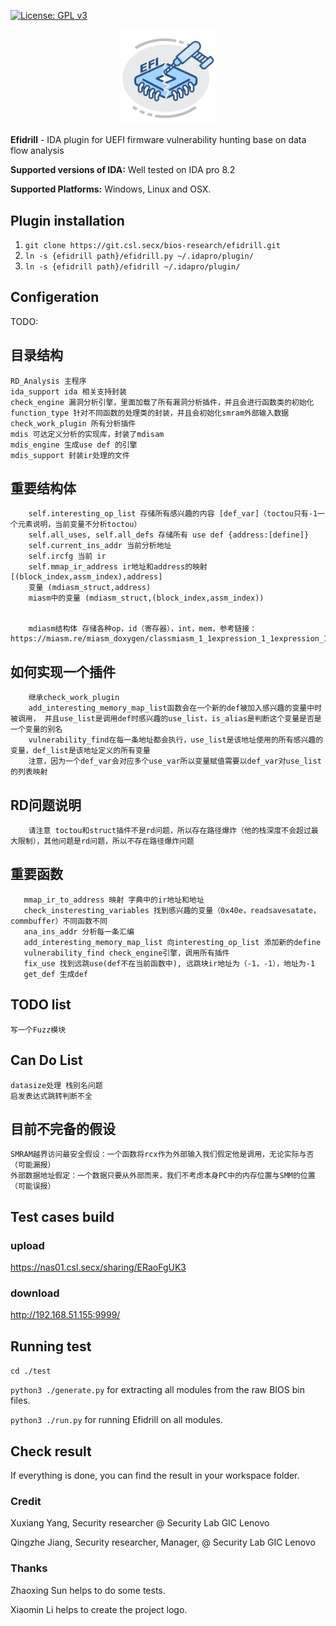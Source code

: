 [![License: GPL v3](https://img.shields.io/badge/License-GPL%20v3-blue.svg)](http://www.gnu.org/licenses/gpl-3.0)

<div align="center">
<img src=./icon/logo.png width=30%>
</div>

**Efidrill** - IDA plugin for  UEFI firmware vulnerability hunting base on data flow analysis

__Supported versions of IDA:__ Well tested on IDA pro 8.2

__Supported Platforms:__ Windows, Linux and OSX.


## Plugin installation

1. `git clone https://git.csl.secx/bios-research/efidrill.git`
2. `ln -s {efidrill path}/efidrill.py ~/.idapro/plugin/`
3. `ln -s {efidrill path}/efidrill ~/.idapro/plugin/`

## Configeration

TODO:

## 目录结构

    RD_Analysis 主程序
    ida_support ida 相关支持封装
    check_engine 漏洞分析引擎，里面加载了所有漏洞分析插件，并且会进行函数类的初始化
    function_type 针对不同函数的处理类的封装，并且会初始化smram外部输入数据
    check_work_plugin 所有分析插件
    mdis 可达定义分析的实现库，封装了mdisam
    mdis_engine 生成use def 的引擎
    mdis_support 封装ir处理的文件

## 重要结构体

        self.interesting_op_list 存储所有感兴趣的内容 [def_var]（toctou只有-1一个元素说明，当前变量不分析toctou）
        self.all_uses, self.all_defs 存储所有 use def {address:[define]}
        self.current_ins_addr 当前分析地址
        self.ircfg 当前 ir
        self.mmap_ir_address ir地址和address的映射[(block_index,assm_index),address]
        变量 (mdiasm_struct,address)
        miasm中的变量 (mdiasm_struct,(block_index,assm_index))
    
        
        mdiasm结构体 存储各种op，id（寄存器），int，mem，参考链接： https://miasm.re/miasm_doxygen/classmiasm_1_1expression_1_1expression_1_1_expr_mem.html

## 如何实现一个插件
        继承check_work_plugin
        add_interesting_memory_map_list函数会在一个新的def被加入感兴趣的变量中时被调用， 并且use_list是调用def时感兴趣的use_list，is_alias是判断这个变量是否是一个变量的别名
        vulnerability_find在每一条地址都会执行，use_list是该地址使用的所有感兴趣的变量，def_list是该地址定义的所有变量
        注意，因为一个def_var会对应多个use_var所以变量赋值需要以def_var对use_list的列表映射

## RD问题说明
        请注意 toctou和struct插件不是rd问题，所以存在路径爆炸（他的栈深度不会超过最大限制），其他问题是rd问题，所以不存在路径爆炸问题
        


## 重要函数

       mmap_ir_to_address 映射 字典中的ir地址和地址
       check_insteresting_variables 找到感兴趣的变量（0x40e，readsavesatate， commbuffer）不同函数不同
       ana_ins_addr 分析每一条汇编
       add_interesting_memory_map_list 向interesting_op_list 添加新的define
       vulnerability_find check_engine引擎，调用所有插件
       fix_use 找到远跳use(def不在当前函数中), 远跳块ir地址为（-1，-1），地址为-1
       get_def 生成def

## TODO list
    写一个Fuzz模块

## Can Do List
    datasize处理 栈别名问题
    启发表达式跳转判断不全

## 目前不完备的假设
    SMRAM越界访问最安全假设：一个函数将rcx作为外部输入我们假定他是调用，无论实际与否（可能漏报）
    外部数据地址假定：一个数据只要从外部而来，我们不考虑本身PC中的内存位置与SMM的位置（可能误报）

## Test cases build

### upload

https://nas01.csl.secx/sharing/ERaoFgUK3

### download

http://192.168.51.155:9999/

## Running test

`cd ./test`

`python3 ./generate.py` for extracting all modules from the raw BIOS bin files.

`python3 ./run.py` for running Efidrill on all modules.

## Check result

If everything is done, you can find the result in your workspace folder.


### Credit

Xuxiang Yang, Security researcher @ Security Lab GIC Lenovo

Qingzhe Jiang, Security researcher, Manager, @ Security Lab GIC Lenovo

### Thanks

Zhaoxing Sun helps to do some tests.

Xiaomin Li helps to create the project logo.